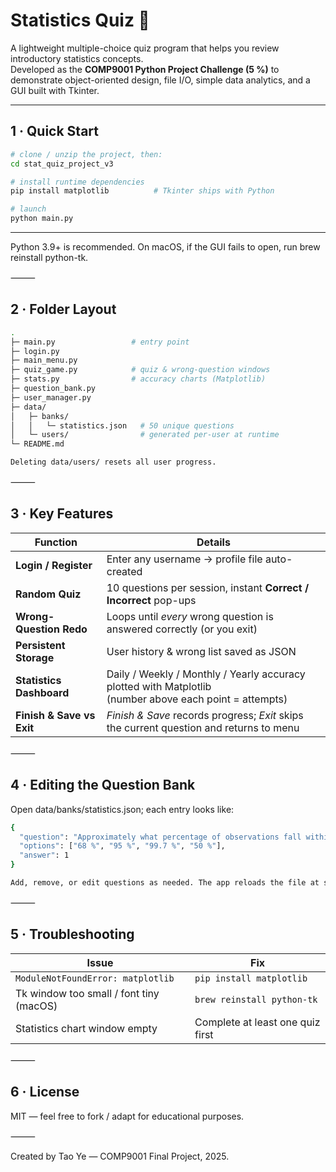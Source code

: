 
# Statistics Quiz 📝

A lightweight multiple-choice quiz program that helps you review
introductory statistics concepts.  
Developed as the **COMP9001 Python Project Challenge (5 %)** to
demonstrate object-oriented design, file I/O, simple data analytics, and a
GUI built with Tkinter.

---

## 1 · Quick Start

```bash
# clone / unzip the project, then:
cd stat_quiz_project_v3

# install runtime dependencies
pip install matplotlib          # Tkinter ships with Python

# launch
python main.py
```

---
Python 3.9+ is recommended.
On macOS, if the GUI fails to open, run brew reinstall python-tk.

⸻

## 2 · Folder Layout
```bash
.
├─ main.py                 # entry point
├─ login.py
├─ main_menu.py
├─ quiz_game.py            # quiz & wrong-question windows
├─ stats.py                # accuracy charts (Matplotlib)
├─ question_bank.py
├─ user_manager.py
├─ data/
│   ├─ banks/
│   │   └─ statistics.json   # 50 unique questions
│   └─ users/                # generated per-user at runtime
└─ README.md

Deleting data/users/ resets all user progress.
```

⸻

## 3 · Key Features

| Function               | Details                                                                                                    |
|------------------------|-------------------------------------------------------------------------------------------------------------|
| **Login / Register**   | Enter any username → profile file auto-created                                                              |
| **Random Quiz**        | 10 questions per session, instant **Correct / Incorrect** pop-ups                                          |
| **Wrong-Question Redo**| Loops until *every* wrong question is answered correctly (or you exit)                                     |
| **Persistent Storage** | User history & wrong list saved as JSON                                                                    |
| **Statistics Dashboard** | Daily / Weekly / Monthly / Yearly accuracy plotted with Matplotlib<br>(number above each point = attempts) |
| **Finish & Save vs Exit** | *Finish & Save* records progress; *Exit* skips the current question and returns to menu                 |

⸻

## 4 · Editing the Question Bank

Open data/banks/statistics.json; each entry looks like:
``` bash
{
  "question": "Approximately what percentage of observations fall within ±2σ?",
  "options": ["68 %", "95 %", "99.7 %", "50 %"],
  "answer": 1
}

Add, remove, or edit questions as needed. The app reloads the file at start-up.
```

⸻

## 5 · Troubleshooting

| Issue                                   | Fix                           |
|-----------------------------------------|-------------------------------|
| `ModuleNotFoundError: matplotlib`       | `pip install matplotlib`      |
| Tk window too small / font tiny (macOS) | `brew reinstall python-tk`    |
| Statistics chart window empty           | Complete at least one quiz first |

⸻

## 6 · License

MIT — feel free to fork / adapt for educational purposes.

⸻

Created by Tao Ye — COMP9001 Final Project, 2025.
